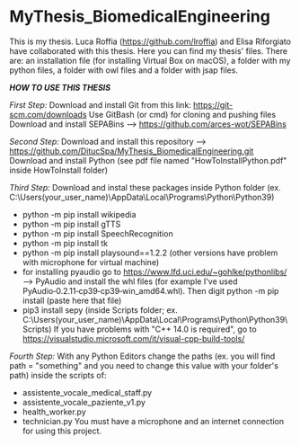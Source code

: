 # MyThesis_BiomedicalEngineering
This is my thesis. Luca Roffia (https://github.com/lroffia) and Elisa Riforgiato have collaborated with this thesis.
Here you can find my thesis' files. There are: an installation file (for installing Virtual Box on macOS), 
a folder with my python files, a folder with owl files and a folder with jsap files.



            
**_HOW TO USE THIS THESIS_**


_First Step:_
Download and install Git from this link: https://git-scm.com/downloads
Use GitBash (or cmd) for cloning and pushing files    
Download and install SEPABins --> https://github.com/arces-wot/SEPABins


_Second Step:_
Download and install this repository --> https://github.com/DitucSpa/MyThesis_BiomedicalEngineering.git
Download and install Python (see pdf file named "HowToInstallPython.pdf" inside HowToInstall folder)


_Third Step:_
Download and instal these packages inside Python folder (ex. C:\Users\(your_user_name)\AppData\Local\Programs\Python\Python39)
- python -m pip install wikipedia
- python -m pip install gTTS
- python -m pip install SpeechRecognition
- python -m pip install tk
- python -m pip install playsound==1.2.2 (other versions have problem with microphone for virtual machine)
- for installing pyaudio go to https://www.lfd.uci.edu/~gohlke/pythonlibs/ --> PyAudio and install the whl files
(for example I've used PyAudio‑0.2.11‑cp39‑cp39‑win_amd64.whl). Then digit  python -m pip install (paste here that file)
- pip3 install sepy (inside Scripts folder; ex. C:\Users\(your_user_name)\AppData\Local\Programs\Python\Python39\Scripts)
If you have problems with "C++ 14.0 is required", go to https://visualstudio.microsoft.com/it/visual-cpp-build-tools/


_Fourth Step:_
With any Python Editors change the paths (ex. you will find path = "something" and you need to change this
value with your folder's path) inside the scripts of:
- assistente_vocale_medical_staff.py
- assistente_vocale_paziente_v1.py
- health_worker.py
- technician.py
You must have a microphone and an internet connection for using this project.
